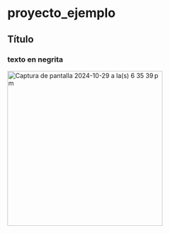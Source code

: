 # proyecto_ejemplo
## Título
### **texto en negrita**
<img width="350" alt="Captura de pantalla 2024-10-29 a la(s) 6 35 39 p m" src="https://github.com/user-attachments/assets/2ac6eac4-c466-4d9a-a781-4a2567c22bb6">

